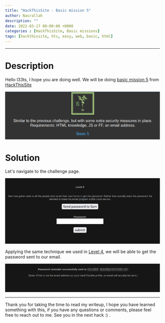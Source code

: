 ```yaml
---
title: "HackThisSite - Basic mission 5"
author: Nasrallah
description: ""
date: 2022-03-17 00:00:00 +0000
categories : [HackThisSite, Basic missions]
tags: [hackthissite, hts, easy, web, basic, html]
---
```



---


# **Description**

Hello l33ts, I hope you are doing well. We will be doing [basic mission 5](https://www.hackthissite.org/missions/basic/5/) from [HackThisSite](https://www.hackthissite.org/)

![banner](/assets/img/hackthissite/basic/bm5/banner5.png)

# **Solution**

Let's navigate to the challenge page.

![as](/assets/img/hackthissite/basic/bm5/level5.png)

Applying the same technique we used in [Level 4](https://nasrallahbaadi.github.io/posts/HTS-Basic4/), we will be able to get the password sent to our email.

![as](/assets/img/hackthissite/basic/bm5/l5succ.png)

---

Thank you for taking the time to read my writeup, I hope you have learned something with this, if you have any questions or comments, please feel free to reach out to me. See you in the next hack :) .
